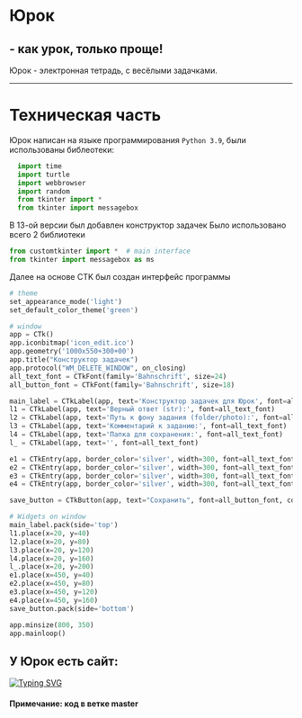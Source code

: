 # Юрок 
## - как урок, только проще!

Юрок - электронная тетрадь, с весёлыми задачками. 
____
# Техническая часть
Юрок написан на языке программирования `Python 3.9`, были использованы библеотеки:
```python
  import time
  import turtle
  import webbrowser
  import random
  from tkinter import *
  from tkinter import messagebox
```

В 13-ой версии был добавлен конструктор задачек
Было использовано всего 2 библиотеки
```python
from customtkinter import *  # main interface
from tkinter import messagebox as ms
```
Далее на основе CTK был создан  интерфейс программы
```python
# theme
set_appearance_mode('light')
set_default_color_theme('green')

# window
app = CTk()
app.iconbitmap('icon_edit.ico')
app.geometry('1000x550+300+00')
app.title("Конструктор задачек")
app.protocol("WM_DELETE_WINDOW", on_closing)
all_text_font = CTkFont(family='Bahnschrift', size=24)
all_button_font = CTkFont(family='Bahnschrift', size=18)

main_label = CTkLabel(app, text='Конструктор задачек для Юрок', font=all_text_font)
l1 = CTkLabel(app, text='Верный ответ (str):', font=all_text_font)
l2 = CTkLabel(app, text='Путь к фону задания (folder/photo):', font=all_text_font)
l3 = CTkLabel(app, text='Комментарий к заданию:', font=all_text_font)
l4 = CTkLabel(app, text='Папка для сохранения:', font=all_text_font)
l_ = CTkLabel(app, text='', font=all_text_font)

e1 = CTkEntry(app, border_color='silver', width=300, font=all_text_font)
e2 = CTkEntry(app, border_color='silver', width=300, font=all_text_font)
e3 = CTkEntry(app, border_color='silver', width=300, font=all_text_font)
e4 = CTkEntry(app, border_color='silver', width=300, font=all_text_font)

save_button = CTkButton(app, text="Сохранить", font=all_button_font, command=save)

# Widgets on window
main_label.pack(side='top')
l1.place(x=20, y=40)
l2.place(x=20, y=80)
l3.place(x=20, y=120)
l4.place(x=20, y=160)
l_.place(x=20, y=200)
e1.place(x=450, y=40)
e2.place(x=450, y=80)
e3.place(x=450, y=120)
e4.place(x=450, y=160)
save_button.pack(side='bottom')

app.minsize(800, 350)
app.mainloop()
```
## У Юрок есть сайт: 
[![Typing SVG](https://readme-typing-svg.herokuapp.com?color=%f34336&lines=Сайт+Юрок)](https://sites.google.com/view/iurok/)
#### Примечание: код в ветке master
